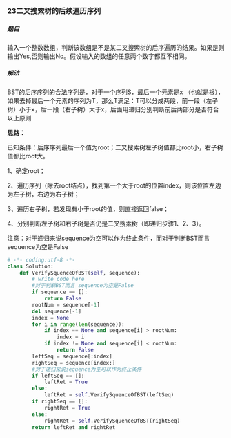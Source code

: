 ### 23二叉搜索树的后续遍历序列

##### 题目

输入一个整数数组，判断该数组是不是某二叉搜索树的后序遍历的结果。如果是则输出Yes,否则输出No。假设输入的数组的任意两个数字都互不相同。

##### 解法

BST的后序序列的合法序列是，对于一个序列S，最后一个元素是x  （也就是根），如果去掉最后一个元素的序列为T，那么T满足：T可以分成两段，前一段（左子树）小于x，后一段（右子树）大于x，后面用递归分别判断前后两部分是否符合以上原则



**思路：**

已知条件：后序序列最后一个值为root；二叉搜索树左子树值都比root小，右子树值都比root大。

  1、确定root；

  2、遍历序列（除去root结点），找到第一个大于root的位置index，则该位置左边为左子树，右边为右子树；

  3、遍历右子树，若发现有小于root的值，则直接返回false；

  4、分别判断左子树和右子树是否仍是二叉搜索树（即递归步骤1、2、3）。



注意：对于递归来说sequence为空可以作为终止条件，而对于判断BST而言 sequence为空是False

```python
# -*- coding:utf-8 -*-
class Solution:
    def VerifySquenceOfBST(self, sequence):
        # write code here
        #对于判断BST而言 sequence为空是False
        if sequence == []:
            return False
        rootNum = sequence[-1]
        del sequence[-1]
        index = None
        for i in range(len(sequence)):
            if index == None and sequence[i] > rootNum:
                index = i
            if index != None and sequence[i] < rootNum:
                return False
        leftSeq = sequence[:index]
        rightSeq = sequence[index:]
        #对于递归来说sequence为空可以作为终止条件
        if leftSeq == []:
            leftRet = True
        else:
            leftRet = self.VerifySquenceOfBST(leftSeq)
        if rightSeq == []:
            rightRet = True
        else:
            rightRet = self.VerifySquenceOfBST(rightSeq)
        return leftRet and rightRet
        
```

